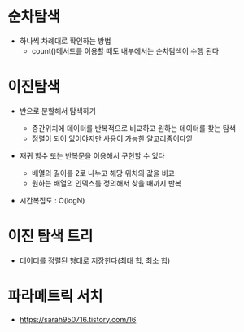 # 순차탐색
- 하나씩 차례대로 확인하는 방법
	- count()메서드를 이용할 때도 내부에서는 순차탐색이 수행 된다

# 이진탐색 
- 반으로 분할해서 탐색하기
	- 중간위치에 데이터를 반복적으로 비교하고 원하는 데이터를 찾는 탐색
	- 정렬이 되어 있어야지만 사용이 가능한 알고리즘이다읻

- 재귀 함수 또는 반복문을 이용해서 구현할 수 있다
	- 배열의 길이를 2로 나누고 해당 위치의 값을 비교
	- 원하는 배열의 인덱스를 정의해서 찾을 때까지 반복

- 시간복잡도 : O(logN)

# 이진 탐색 트리
- 데이터를 정렬된 형태로 저장한다(최대 힙, 최소 힙)

# 파라메트릭 서치
- https://sarah950716.tistory.com/16